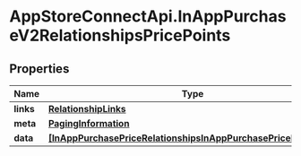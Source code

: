 # AppStoreConnectApi.InAppPurchaseV2RelationshipsPricePoints

## Properties

Name | Type | Description | Notes
------------ | ------------- | ------------- | -------------
**links** | [**RelationshipLinks**](RelationshipLinks.md) |  | [optional] 
**meta** | [**PagingInformation**](PagingInformation.md) |  | [optional] 
**data** | [**[InAppPurchasePriceRelationshipsInAppPurchasePricePointData]**](InAppPurchasePriceRelationshipsInAppPurchasePricePointData.md) |  | [optional] 


